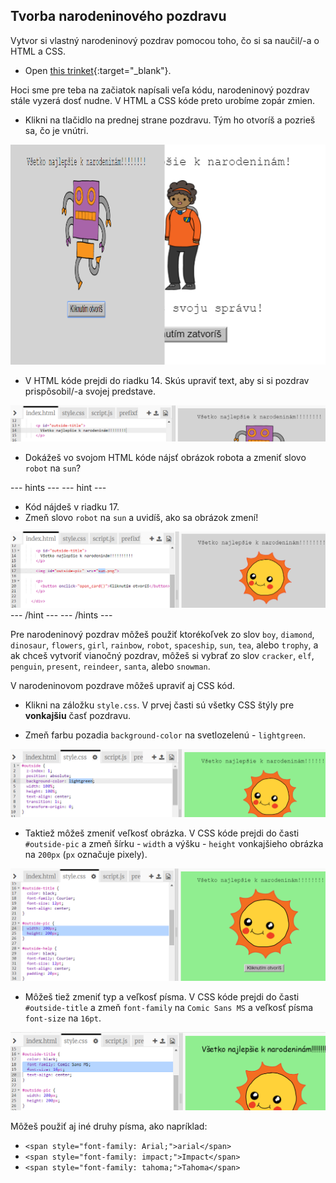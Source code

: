 ## Tvorba narodeninového pozdravu

Vytvor si vlastný narodeninový pozdrav pomocou toho, čo si sa naučil/-a o HTML a CSS.

+ Open [this trinket](https://trinket.io/html/b33e4f4ca8){:target="_blank"}.

Hoci sme pre teba na začiatok napísali veľa kódu, narodeninový pozdrav stále vyzerá dosť nudne. V HTML a CSS kóde preto urobíme zopár zmien.

+ Klikni na tlačidlo na prednej strane pozdravu. Tým ho otvoríš a pozrieš sa, čo je vnútri.

![snímka obrazovky](images/birthday-click.png)

+ V HTML kóde prejdi do riadku 14. Skús upraviť text, aby si si pozdrav prispôsobil/-a svojej predstave.

![snímka obrazovky](images/birthday-card-html.png)

+ Dokážeš vo svojom HTML kóde nájsť obrázok robota a zmeniť slovo `robot` na `sun`?

\--- hints \--- \--- hint \---

+ Kód nájdeš v riadku 17.
+ Zmeň slovo `robot` na `sun` a uvidíš, ako sa obrázok zmení!

![snímka obrazovky](images/birthday-card-sun.png) \--- /hint \--- \--- /hints \---

Pre narodeninový pozdrav môžeš použiť ktorékoľvek zo slov `boy`, `diamond`, `dinosaur`, `flowers`, `girl`, `rainbow`, `robot`, `spaceship`, `sun`, `tea`, alebo `trophy`, a ak chceš vytvoriť vianočný pozdrav, môžeš si vybrať zo slov `cracker`, `elf`, `penguin`, `present`, `reindeer`, `santa`, alebo `snowman`.

V narodeninovom pozdrave môžeš upraviť aj CSS kód.

+ Klikni na záložku `style.css`. V prvej časti sú všetky CSS štýly pre **vonkajšiu** časť pozdravu.

+ Zmeň farbu pozadia `background-color` na svetlozelenú - `lightgreen`.

![snímka obrazovky](images/birthday-card-outside.png)

+ Taktiež môžeš zmeniť veľkosť obrázka. V CSS kóde prejdi do časti `#outside-pic` a zmeň šírku - `width` a výšku - `height` vonkajšieho obrázka na `200px` (`px` označuje pixely).

![snímka obrazovky](images/birthday-card-size.png)

+ Môžeš tiež zmeniť typ a veľkosť písma. V CSS kóde prejdi do časti `#outside-title` a zmeň `font-family` na `Comic Sans MS` a veľkosť písma `font-size` na `16pt`.

![snímka obrazovky](images/birthday-card-font.png)

Môžeš použiť aj iné druhy písma, ako napríklad:

+ `<span style="font-family: Arial;">arial</span>`
+ `<span style="font-family: impact;">Impact</span>`
+ `<span style="font-family: tahoma;">Tahoma</span>`